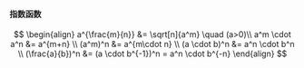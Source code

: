 
#### 指数函数
$$
\begin{align}
a^{\frac{m}{n}} &= \sqrt[n]{a^m} \quad (a>0)\\
a^m \cdot a^n &= a^{m+n} \\
(a^m)^n &= a^{m\cdot n} \\
(a \cdot b)^n &= a^n \cdot b^n \\
(\frac{a}{b})^n &= (a \cdot b^{-1})^n = a^n \cdot b^{-n}
\end{align}
$$
